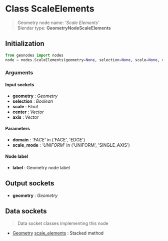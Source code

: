 
# Class ScaleElements

> Geometry node name: _'Scale Elements'_<br>Blender type:  **GeometryNodeScaleElements**

## Initialization


```python
from geonodes import nodes
node = nodes.ScaleElements(geometry=None, selection=None, scale=None, center=None, axis=None, domain='FACE', scale_mode='UNIFORM', label=None)
```


### Arguments


#### Input sockets



- **geometry** : _Geometry_
- **selection** : _Boolean_
- **scale** : _Float_
- **center** : _Vector_
- **axis** : _Vector_



#### Parameters



- **domain** : _'FACE'_ in ('FACE', 'EDGE')
- **scale_mode** : _'UNIFORM'_ in ('UNIFORM', 'SINGLE_AXIS')



#### Node label



- **label** : Geometry node label



## Output sockets



- **geometry** : _Geometry_



## Data sockets

> Data socket classes implementing this node


- [Geometry](../sockets/Geometry.md) [scale_elements](../sockets/Geometry.md#scale_elements) : Stacked method


